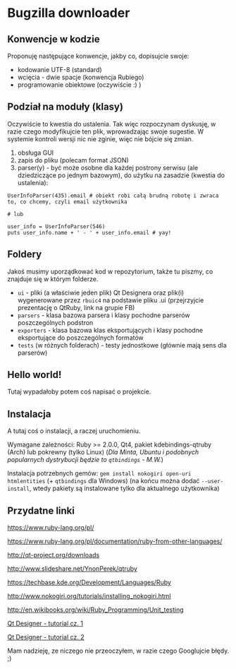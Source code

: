 Bugzilla downloader
=========

Konwencje w kodzie
---
Proponuję następujące konwencje, jakby co, dopisujcie swoje:

* kodowanie UTF-8 (standard)
* wcięcia - dwie spacje (konwencja Rubiego)
* programowanie obiektowe (oczywiście :) )

Podział na moduły (klasy)
---
Oczywiście to kwestia do ustalenia. Tak więc rozpoczynam dyskusję, w razie czego modyfikujcie ten plik, wprowadzając swoje sugestie. W systemie kontroli wersji nic nie zginie, więc nie bójcie się zmian.

1. obsługa GUI
2. zapis do pliku (polecam format JSON)
3. parser(y) - być może osobne dla każdej postrony serwisu (ale dziedziczące po jednym bazowym), do użytku na zasadzie (kwestia do ustalenia):
```
UserInfoParser(435).email # obiekt robi całą brudną robotę i zwraca to, co chcemy, czyli email użytkownika

# lub

user_info = UserInfoParser(546)
puts user_info.name + ' - ' + user_info.email # yay!
```

Foldery
---
Jakoś musimy uporządkować kod w repozytorium, także tu piszmy, co znajduje się w którym folderze.

* `ui` - pliki (a właściwie jeden plik) Qt Designera oraz plik(i) wygenerowane przez `rbuic4` na podstawie pliku .ui (przejrzyjcie prezentację o QtRuby, link na grupie FB)
* `parsers` - klasa bazowa parsera i klasy pochodne parserów poszczególnych podstron
* `exporters` - klasa bazowa klas eksportujących i klasy pochodne eksportujące do poszczególnych formatów
* `tests` (w różnych folderach) - testy jednostkowe (głównie mają sens dla parserów)

Hello world!
---
Tutaj wypadałoby potem coś napisać o projekcie.

Instalacja
---
A tutaj coś o instalacji, a raczej uruchomieniu.

Wymagane zależności: Ruby >= 2.0.0, Qt4, pakiet kdebindings-qtruby (Arch) lub pokrewny (tylko Linux) (*Dla Minta, Ubuntu i podobnych popularnych dystrybucji będzie to `qtbindings` - M.W.*)

Instalacja potrzebnych gemów: `gem install nokogiri open-uri htmlentities` (+ `qtbindings` dla Windows)
(na końcu można dodać `--user-install`, wtedy pakiety są instalowane tylko dla aktualnego użytkownika)

Przydatne linki
---
https://www.ruby-lang.org/pl/

https://www.ruby-lang.org/pl/documentation/ruby-from-other-languages/

http://qt-project.org/downloads

http://www.slideshare.net/YnonPerek/qtruby

https://techbase.kde.org/Development/Languages/Ruby

http://www.nokogiri.org/tutorials/installing_nokogiri.html

http://en.wikibooks.org/wiki/Ruby_Programming/Unit_testing

[Qt Designer - tutorial cz. 1](https://www.youtube.com/watch?v=LYF0spYkXUs)

[Qt Designer - tutorial cz. 2](https://www.youtube.com/watch?v=E7Ud6FonsR4)


Mam nadzieję, ze niczego nie przeoczyłem, w razie czego Googlujcie błędy. ;)